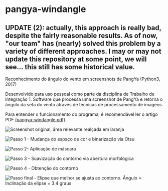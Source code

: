 # pangya-windangle

## UPDATE (2): actually, this approach is really bad, despite the fairly reasonable results. As of now, "our team" has (nearly) solved this problem by a variety of different approaches. I may or may not update this repository at some point, we will see... this still has some historical value.

Reconhecimento do ângulo do vento em screenshots de PangYa (Python3, 2017)

Desenvolvido para uso pessoal como parte da disciplina de Trabalho de Integração 1.
Software que processa uma screenshot de PangYa e retorna o ângulo da seta do vento através de técnicas de processamento de imagens.

Para entender o funcionamento do programa, é recomendável ler o artigo PDF [(pangya-windangle.pdf)](./pangya-windangle.pdf).

![Screenshot original, área relevante realçada em laranja](https://i.imgur.com/gtH9ztX.png)

![Passo 1 - Mudança do espaço de cor e binarização via Otsu](https://i.imgur.com/9cbmBez.png)

![Passo 2-  Aplicação de máscara](https://i.imgur.com/WbwhhfW.png)

![Passo 3 - Suavização do contorno via abertura morfológica](https://i.imgur.com/7DDkj15.png)

![Passo 4 - Obtenção do contorno](https://i.imgur.com/EZCq3s9.png)

![Passo final - Elipse que melhor se ajusta ao contorno. Ângulo = Inclinação da elipse = 3.4 graus](https://i.imgur.com/9rkgWYw.png)
